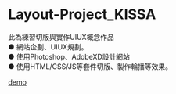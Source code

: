 # Layout-Project_KISSA

此為練習切版與實作UIUX概念作品<br>
● 網站企劃、UIUX規劃。<br>
● 使用Photoshop、AdobeXD設計網站<br>
● 使用HTML/CSS/JS等套件切版、製作輪播等效果。

[demo](https://kkaic.github.io/Layout-Project_KISSA/)
